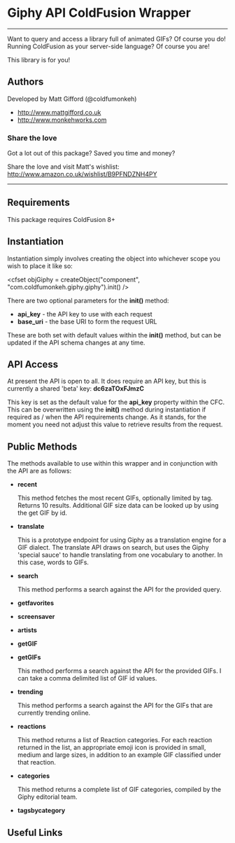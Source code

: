 # Giphy API ColdFusion Wrapper
---

Want to query and access a library full of animated GIFs? Of course you do!
Running ColdFusion as your server-side language? Of course you are!

This library is for you!

## Authors

Developed by Matt Gifford (@coldfumonkeh)

- http://www.mattgifford.co.uk
- http://www.monkehworks.com


### Share the love

Got a lot out of this package? Saved you time and money?

Share the love and visit Matt's wishlist: http://www.amazon.co.uk/wishlist/B9PFNDZNH4PY 

---

## Requirements

This package requires ColdFusion 8+

## Instantiation

Instantiation simply involves creating the object into whichever scope you wish to place it like so:

<cfset objGiphy = createObject("component", "com.coldfumonkeh.giphy.giphy").init() />

There are two optional parameters for the __init()__ method:

- __api_key__ - the API key to use with each request
- __base_uri__ - the base URI to form the request URL

These are both set with default values within the __init()__ method, but can be updated if the API schema changes at any time.


## API Access

At present the API is open to all. It does require an API key, but this is currently a shared 'beta' key: __dc6zaTOxFJmzC__

This key is set as the default value for the __api_key__ property within the CFC. This can be overwritten using the __init()__ method during instantiation if required as / when the API requirements change.
As it stands, for the moment you need not adjust this value to retrieve results from the request.

## Public Methods

The methods available to use within this wrapper and in conjunction with the API are as follows:

- __recent__

	This method fetches the most recent GIFs, optionally limited by tag. Returns 10 results. Additional GIF size data can be looked up by using the get GIF by id.

- __translate__

	This is a prototype endpoint for using Giphy as a translation engine for a GIF dialect. The translate API draws on search, but uses the Giphy 'special sauce' to handle translating from one vocabulary to another. In this case, words to GIFs.

- __search__

	This method performs a search against the API for the provided query.

- __getfavorites__
	
- __screensaver__
	
- __artists__

- __getGIF__

- __getGIFs__

	This method performs a search against the API for the provided GIFs. I can take a comma delimited list of GIF id values.

- __trending__

	This method performs a search against the API for the GIFs that are currently trending online.

- __reactions__

	This method returns a list of Reaction categories. For each reaction returned in the list, an appropriate emoji icon is provided in small, medium and large sizes, in addition to an example GIF classified under that reaction.

- __categories__

	This method returns a complete list of GIF categories, compiled by the Giphy editorial team.
	
- __tagsbycategory__


## Useful Links


